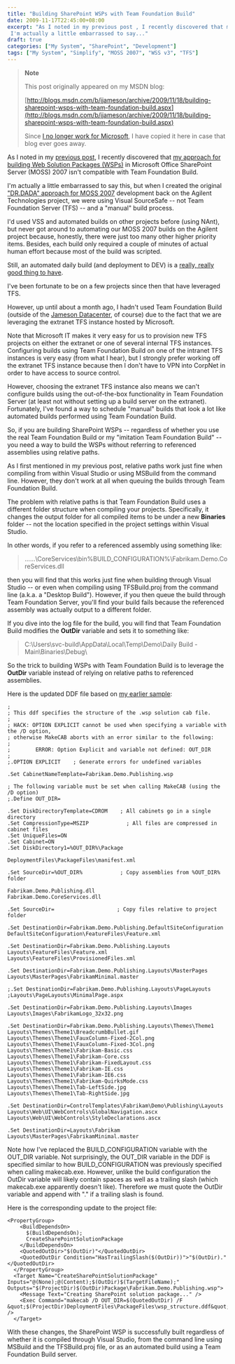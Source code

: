 ```yaml
---
title: "Building SharePoint WSPs with Team Foundation Build"
date: 2009-11-17T22:45:00+08:00
excerpt: "As I noted in my previous post , I recently discovered that my approach for building Web Solution Packages (WSPs) in Microsoft Office SharePoint Server (MOSS) 2007 isn't compatible with Team Foundation Build. 
 I'm actually a little embarrassed to say..."
draft: true
categories: ["My System", "SharePoint", "Development"]
tags: ["My System", "Simplify", "MOSS 2007", "WSS v3", "TFS"]
---
```


> **Note**
>
> This post originally appeared on my MSDN blog:
>
> [http://blogs.msdn.com/b/jjameson/archive/2009/11/18/building-sharepoint-wsps-with-team-foundation-build.aspx](http://blogs.msdn.com/b/jjameson/archive/2009/11/18/building-sharepoint-wsps-with-team-foundation-build.aspx)
>
> Since [I no longer work for Microsoft](/blog/jjameson/2011/09/02/last-day-with-microsoft), I have copied it here in case that blog ever goes away.

As I noted in my [previous post](/blog/jjameson/2009/11/18/the-copy-local-bug-in-visual-studio), I recently discovered that [my approach for building Web Solution Packages (WSPs)](/blog/jjameson/2009/09/28/sample-walkthrough-of-the-dr-dada-approach-to-sharepoint) in Microsoft Office SharePoint Server (MOSS) 2007 isn't compatible with Team Foundation Build.

I'm actually a little embarrassed to say this, but when I created the original ["DR.DADA" approach for MOSS 2007](/blog/jjameson/2009/03/31/introducing-the-dr-dada-approach-to-sharepoint-development) development back on the Agilent Technologies project, we were using Visual SourceSafe -- not Team Foundation Server (TFS) -- and a "manual" build process.

I'd used VSS and automated builds on other projects before (using NAnt), but never got around to automating our MOSS 2007 builds on the Agilent project because, honestly, there were just too many other higher priority items. Besides, each build only required a couple of minutes of actual human effort because most of the build was scripted.

Still, an automated daily build (and deployment to DEV) is a [really, really good thing to have](/blog/jjameson/2009/09/26/best-practices-for-scm-and-the-daily-build-process).

I've been fortunate to be on a few projects since then that have leveraged TFS.

However, up until about a month ago, I hadn't used Team Foundation Build (outside of the [Jameson Datacenter](/blog/jjameson/2009/09/14/the-jameson-datacenter), of course) due to the fact that we are leveraging the extranet TFS instance hosted by Microsoft.

Note that Microsoft IT makes it very easy for us to provision new TFS projects on either the extranet or one of several internal TFS instances. Configuring builds using Team Foundation Build on one of the intranet TFS instances is very easy (from what I hear), but I strongly prefer working off the extranet TFS instance because then I don't have to VPN into CorpNet in order to have access to source control.

However, choosing the extranet TFS instance also means we can't configure builds using the out-of-the-box functionality in Team Foundation Server (at least not without setting up a build server on the extranet). Fortunately, I've found a way to schedule "manual" builds that look a lot like automated builds performed using Team Foundation Build.

So, if you are building SharePoint WSPs -- regardless of whether you use the real Team Foundation Build or my "imitation Team Foundation Build" -- you need a way to build the WSPs without referring to referenced assemblies using relative paths.

As I first mentioned in my previous post, relative paths work just fine when compiling from within Visual Studio or using MSBuild from the command line. However, they don't work at all when queuing the builds through Team Foundation Build.

The problem with relative paths is that Team Foundation Build uses a different folder structure when compiling your projects. Specifically, it changes the output folder for all compiled items to be under a new **Binaries** folder -- not the location specified in the project settings within Visual Studio.

In other words, if you refer to a referenced assembly using something like:

> ..\..\..\CoreServices\bin\%BUILD\_CONFIGURATION%\Fabrikam.Demo.CoreServices.dll

then you will find that this works just fine when building through Visual Studio -- or even when compiling using TFSBuild.proj from the command line (a.k.a. a "Desktop Build"). However, if you then queue the build through Team Foundation Server, you'll find your build fails because the referenced assembly was actually output to a different folder.

If you dive into the log file for the build, you will find that Team Foundation Build modifies the **OutDir** variable and sets it to something like:

> C:\Users\svc-build\AppData\Local\Temp\Demo\Daily Build - Main\Binaries\Debug\

So the trick to building WSPs with Team Foundation Build is to leverage the **OutDir** variable instead of relying on relative paths to referenced assemblies.

Here is the updated DDF file based on [my earlier sample](/blog/jjameson/2009/09/28/sample-walkthrough-of-the-dr-dada-approach-to-sharepoint):

```
;
; This ddf specifies the structure of the .wsp solution cab file.
;
; HACK: OPTION EXPLICIT cannot be used when specifying a variable with the /D option,
; otherwise MakeCAB aborts with an error similar to the following:
;
;        ERROR: Option Explicit and variable not defined: OUT_DIR
;
;.OPTION EXPLICIT    ; Generate errors for undefined variables

.Set CabinetNameTemplate=Fabrikam.Demo.Publishing.wsp

; The following variable must be set when calling MakeCAB (using the /D option)
;.Define OUT_DIR=

.Set DiskDirectoryTemplate=CDROM    ; All cabinets go in a single directory
.Set CompressionType=MSZIP            ; All files are compressed in cabinet files
.Set UniqueFiles=ON
.Set Cabinet=ON
.Set DiskDirectory1=%OUT_DIR%\Package

DeploymentFiles\PackageFiles\manifest.xml

.Set SourceDir=%OUT_DIR%            ; Copy assemblies from %OUT_DIR% folder

Fabrikam.Demo.Publishing.dll
Fabrikam.Demo.CoreServices.dll

.Set SourceDir=                    ; Copy files relative to project folder

.Set DestinationDir=Fabrikam.Demo.Publishing.DefaultSiteConfiguration
DefaultSiteConfiguration\FeatureFiles\Feature.xml

.Set DestinationDir=Fabrikam.Demo.Publishing.Layouts
Layouts\FeatureFiles\Feature.xml
Layouts\FeatureFiles\ProvisionedFiles.xml

.Set DestinationDir=Fabrikam.Demo.Publishing.Layouts\MasterPages
Layouts\MasterPages\FabrikamMinimal.master

;.Set DestinationDir=Fabrikam.Demo.Publishing.Layouts\PageLayouts
;Layouts\PageLayouts\MinimalPage.aspx

.Set DestinationDir=Fabrikam.Demo.Publishing.Layouts\Images
Layouts\Images\FabrikamLogo_32x32.png

.Set DestinationDir=Fabrikam.Demo.Publishing.Layouts\Themes\Theme1
Layouts\Themes\Theme1\BreadcrumbBullet.gif
Layouts\Themes\Theme1\FauxColumn-Fixed-2Col.png
Layouts\Themes\Theme1\FauxColumn-Fixed-3Col.png
Layouts\Themes\Theme1\Fabrikam-Basic.css
Layouts\Themes\Theme1\Fabrikam-Core.css
Layouts\Themes\Theme1\Fabrikam-FixedLayout.css
Layouts\Themes\Theme1\Fabrikam-IE.css
Layouts\Themes\Theme1\Fabrikam-IE6.css
Layouts\Themes\Theme1\Fabrikam-QuirksMode.css
Layouts\Themes\Theme1\Tab-LeftSide.jpg
Layouts\Themes\Theme1\Tab-RightSide.jpg

.Set DestinationDir=ControlTemplates\Fabrikam\Demo\Publishing\Layouts
Layouts\Web\UI\WebControls\GlobalNavigation.ascx
Layouts\Web\UI\WebControls\StyleDeclarations.ascx

.Set DestinationDir=Layouts\Fabrikam
Layouts\MasterPages\FabrikamMinimal.master
```

Note how I've replaced the BUILD\_CONFIGURATION variable with the OUT\_DIR variable. Not surprisingly, the OUT\_DIR variable in the DDF is specified similar to how BUILD\_CONFIGURATION was previously specified when calling makecab.exe. However, unlike the build configuration the OutDir variable will likely contain spaces as well as a trailing slash (which makecab.exe apparently doesn't like). Therefore we must quote the OutDir variable and append with "." if a trailing slash is found.

Here is the corresponding update to the project file:

```
<PropertyGroup>
    <BuildDependsOn>
      $(BuildDependsOn);
      CreateSharePointSolutionPackage
    </BuildDependsOn>
    <QuotedOutDir>"$(OutDir)"</QuotedOutDir>
    <QuotedOutDir Condition="HasTrailingSlash($(OutDir))">"$(OutDir)."</QuotedOutDir>
  </PropertyGroup>
  <Target Name="CreateSharePointSolutionPackage" Inputs="@(None);@(Content);$(OutDir)$(TargetFileName);" Outputs="$(ProjectDir)$(OutDir)Package\Fabrikam.Demo.Publishing.wsp">
    <Message Text="Creating SharePoint solution package..." />
    <Exec Command="makecab /D OUT_DIR=$(QuotedOutDir) /F &quot;$(ProjectDir)DeploymentFiles\PackageFiles\wsp_structure.ddf&quot;" />
  </Target>
```

With these changes, the SharePoint WSP is successfully built regardless of whether it is compiled through Visual Studio, from the command line using MSBuild and the TFSBuild.proj file, or as an automated build using a Team Foundation Build server.

